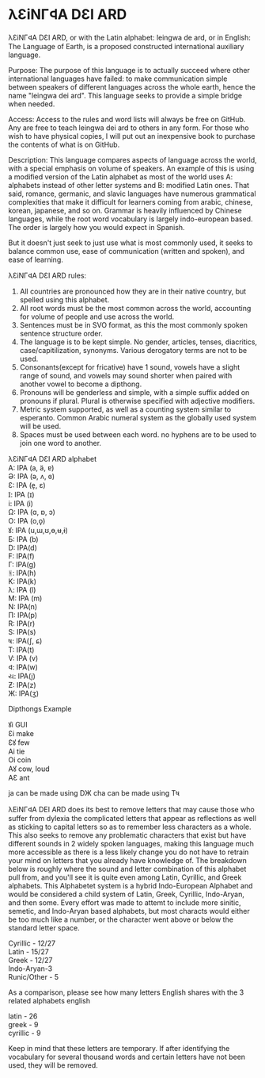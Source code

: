# λƐiNГ𐊮A DƐI ARD
λƐiNГ𐊮A DƐI ARD, or with the Latin alphabet: leingwa de ard, or in English: The Language of Earth, is a proposed constructed international auxiliary language. 

Purpose: The purpose of this language is to actually succeed where other international languages have failed: to make communication simple between speakers of different languages across the whole earth, hence the name "leingwa dei ard". This language seeks to provide a simple bridge when needed.

Access: Access to the rules and word lists will always be free on GitHub. Any are free to teach leingwa dei ard to others in any form. For those who wish to have physical copies, I will put out an inexpensive book to purchase the contents of what is on GitHub. 

Description: This language compares aspects of language across the world, with a special emphasis on volume of speakers. An example of this is using a modified version of the Latin alphabet as most of the world uses 
A: alphabets instead of other letter systems and 
B: modified Latin ones. 
That said, romance, germanic, and slavic languages have numerous grammatical complexities that make it difficult for learners coming from arabic, chinese, korean, japanese, and so on. Grammar is heavily influenced by Chinese languages, while the root word vocabulary is largely indo-european based. The order is largely how you would expect in Spanish. 

But it doesn't just seek to just use what is most commonly used, it seeks to balance common use, ease of communication (written and spoken), and ease of learning. 

λƐiNГ𐊮A DƐI ARD rules:
1. All countries are pronounced how they are in their native country, but spelled using this alphabet.
2. All root words must be the most common across the world, accounting for volume of people and use across the world.
3. Sentences must be in SVO format, as this the most commonly spoken sentence structure order.
4. The language is to be kept simple. No gender, articles, tenses, diacritics, case/capitilization, synonyms. Various derogatory terms are not to be used. 
5. Consonants(except for fricative) have 1 sound, vowels have a slight range of sound, and vowels may sound shorter when paired with another vowel to become a dipthong. 
6. Pronouns will be genderless and simple, with a simple suffix added on pronouns if plural. Plural is otherwise specified with adjective modifiers.
7. Metric system supported, as well as a counting system similar to esperanto. Common Arabic numeral system as the globally used system will be used.
8. Spaces must be used between each word. no hyphens are to be used to join one word to another.

λƐiNГ𐊮A DƐI ARD alphabet <br>
A: IPA (a, ä, ɐ) <br>
Ə: IPA (ə, ʌ, ɞ) <br>
Ɛ: IPA (e̞, ɛ) <br>
Ɪ: IPA (ɪ) <br>
i: IPA (i) <br>
Ω: IPA (ɑ, ɒ, ɔ) <br>
O: IPA (o,o̞) <br>
ꙋ: IPA (u,ɯ,ʊ,ɵ,ʉ,ɨ) <br>
Б: IPA (b) <br>
D: IPA(d) <br>
F: IPA(f) <br>
Г: IPA(g) <br>
ᚻ: IPA(h) <br>
K: IPA(k) <br>
λ: IPA (l) <br>
M: IPA (m) <br>
N: IPA(n) <br>
П: IPA(p) <br>
R: IPA(r) <br>
S: IPA(s) <br>
ષ: IPA(ʃ, ɕ) <br>
T: IPA(t) <br>
V: IPA (v) <br>
𐊮: IPA(w) <br>
ય: IPA(j) <br>
Ƶ: IPA(z) <br>
Ж: IPA(ʒ)

Dipthongs	Example <br>

ꙋi	GUI <br>
Ɛi 	make <br>
Ɛꙋ	few <br>
Ai	tie <br>
Oi	coin <br>
Aꙋ	cow, loud <br>
AƐ ant

ja can be made using DЖ
cha can be made using Tષ

λEiNГ𐊮A DEI ARD does its best to remove letters that may cause those who suffer from dylexia the complicated letters that appear as reflections as well as sticking to capital letters so as to remember less characters as a whole. This also seeks to remove any problematic characters that exist but have different sounds in 2 widely spoken languages, making this language much more accessible as there is a less likely change you do not have to retrain your mind on letters that you already have knowledge of. The breakdown below is roughly where the sound and letter combination of this alphabet pull from, and you'll see it is quite even among Latin, Cyrillic, and Greek alphabets. This Alphabetet system is a hybrid Indo-European Alphabet and would be considered a child system of Latin, Greek, Cyrillic, Indo-Aryan, and then some. Every effort was made to attemt to include more sinitic, semetic, and Indo-Aryan based alphabets, but most characts would either be too much like a number, or the character went above or below the standard letter space. 

Cyrillic - 12/27 <br>
Latin - 15/27 <br>
Greek - 12/27 <br>
Indo-Aryan-3 <br>
Runic/Other - 5 <br>


As a comparison, please see how many letters English shares with the 3 related alphabets
english

latin - 26 <br>
greek - 9 <br>
cyrillic - 9 <br>

Keep in mind that these letters are temporary. If after identifying the vocabulary for several thousand words and certain letters have not been used, they will be removed. 
